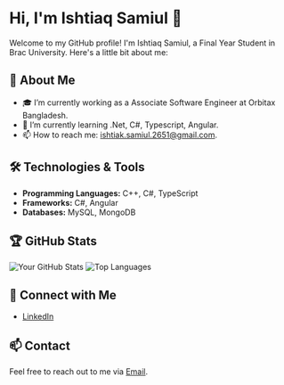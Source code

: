 # Hi, I'm Ishtiaq Samiul 👋

Welcome to my GitHub profile! I'm Ishtiaq Samiul, a Final Year Student in Brac University. Here's a little bit about me:

## 🚀 About Me 
- 🎓 I’m currently working as a Associate Software Engineer at Orbitax Bangladesh.
- 🌱 I’m currently learning .Net, C#, Typescript, Angular.
- 📫 How to reach me: ishtiak.samiul.2651@gmail.com.

## 🛠️ Technologies & Tools

- **Programming Languages:** C++, C#, TypeScript
- **Frameworks:** C#, Angular
- **Databases:** MySQL, MongoDB

## 🏆 GitHub Stats

![Your GitHub Stats](https://github-readme-stats.vercel.app/api?username=samiul2651&show_icons=true&theme=radical)
![Top Languages](https://github-readme-stats.vercel.app/api/top-langs/?username=samiul2651&layout=compact&theme=radical)

## 🔗 Connect with Me

- [LinkedIn](https://www.linkedin.com/in/samiul2651)
## 📫 Contact

Feel free to reach out to me via [Email](mailto:ishtiak.samiul.2651@gmail.com).
